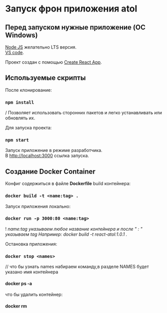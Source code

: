 
# Запуск фрон приложения atol

## Перед запуском нужные приложение (OC Windows)

[Node JS](https://nodejs.org/en) желательно LTS версия.
<br>
[VS code](https://code.visualstudio.com/download).


Проект создан с помощью [Create React App](https://github.com/facebook/create-react-app).

## Используемые скрипты

После клонирование:

### `npm install` 

/ Позволяет использовать сторонних пакетов и легко устанавливать или обновлять их.


Для запуска проекта:

### `npm start`

Запуск приложение в режиме разработчика.\
В [http://localhost:3000](http://localhost:3000) ссылка запуска.

## Создание Docker Container

 Конфиг содержиться в файле <b>Dockerfile</b>
build контейнера:
### `docker build -t <name:tag> .` 

Запуск приложения локально:
### `docker run -p 3000:80 <name:tag>`
! <em>name:tag указываем любое название контейнера и после " : " указываем tag
Например: docker build -t react-atol:1.0.1 .</em>

Остановка приложения:
### `docker stop <names>`
// что бы узнать names набираем команду,в разделе NAMES будет указано имя контейнера
#### docker ps -a 

что бы удалить контейнер:
#### docker rm <names>

